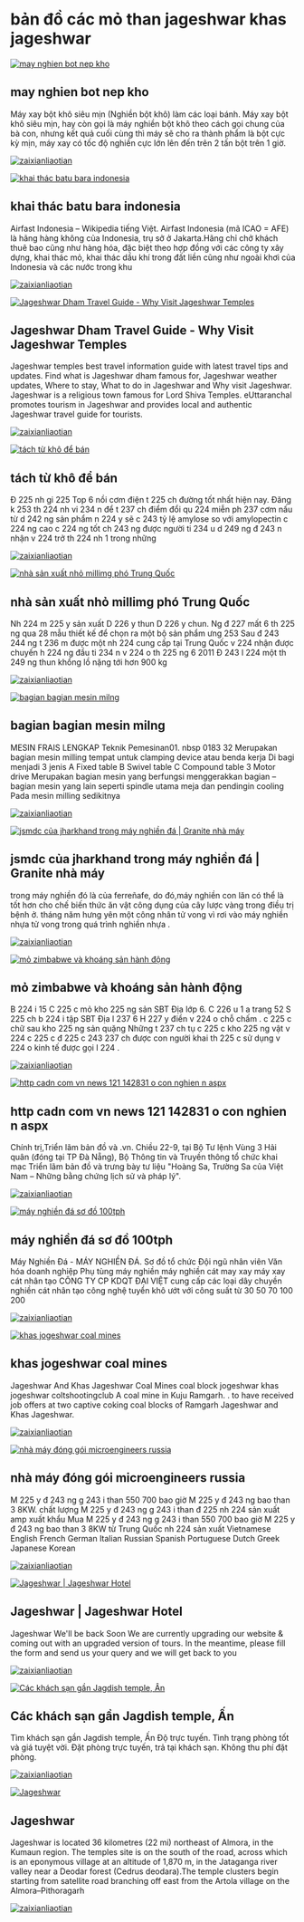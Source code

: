 # bản đồ các mỏ than jageshwar khas jageshwar
<a href="https://mnn.zoosnet.net/LR/Chatpre.aspx?id=MNN94995150&p=https://topgrinding.com/" target="_blank">![may nghien bot nep kho](https://github.com/technlg/images/blob/main/32.jpg)</a>
## may nghien bot nep kho
Máy xay bột khô siêu mịn (Nghiền bột khô) làm các loại bánh. Máy xay bột khô siêu mịn, hay còn gọi là máy nghiền bột khô theo cách gọi chung của bà con, nhưng kết quả cuối cùng thì máy sẽ cho ra thành phẩm là bột cực kỳ mịn, máy xay có tốc độ nghiền cực lớn lên đến trên 2 tấn bột trên 1 giờ.
<a href="https://mnn.zoosnet.net/LR/Chatpre.aspx?id=MNN94995150&p=https://topgrinding.com/" target="_blank"><img src="https://github.com/technlg/images/raw/main/chat11.jpg" alt="zaixianliaotian"/></a><a href="//whatsapp.shibangsoft.com/WhatsApp.php" ><img src="https://github.com/technlg/images/raw/main/chat11.png" alt=""></a>
<a href="https://mnn.zoosnet.net/LR/Chatpre.aspx?id=MNN94995150&p=https://topgrinding.com/" target="_blank">![khai thác batu bara indonesia](https://github.com/technlg/images/blob/main/48.jpg)</a>
## khai thác batu bara indonesia
Airfast Indonesia – Wikipedia tiếng Việt. Airfast Indonesia (mã ICAO = AFE) là hãng hàng không của Indonesia, trụ sở ở Jakarta.Hãng chỉ chở khách thuê bao cũng như hàng hóa, đặc biệt theo hợp đồng với các công ty xây dựng, khai thác mỏ, khai thác dầu khí trong đất liền cũng như ngoài khơi của Indonesia và các nước trong khu 
<a href="https://mnn.zoosnet.net/LR/Chatpre.aspx?id=MNN94995150&p=https://topgrinding.com/" target="_blank"><img src="https://github.com/technlg/images/raw/main/chat11.jpg" alt="zaixianliaotian"/></a><a href="//whatsapp.shibangsoft.com/WhatsApp.php" ><img src="https://github.com/technlg/images/raw/main/chat11.png" alt=""></a>
<a href="https://mnn.zoosnet.net/LR/Chatpre.aspx?id=MNN94995150&p=https://topgrinding.com/" target="_blank">![Jageshwar Dham Travel Guide - Why Visit Jageshwar Temples ](https://github.com/technlg/images/blob/main/35.jpg)</a>
## Jageshwar Dham Travel Guide - Why Visit Jageshwar Temples 
Jageshwar temples best travel information guide with latest travel tips and updates. Find what is Jageshwar dham famous for, Jageshwar weather updates, Where to stay, What to do in Jageshwar and Why visit Jageshwar. Jageshwar is a religious town famous for Lord Shiva Temples. eUttaranchal promotes tourism in Jageshwar and provides local and authentic Jageshwar travel guide for tourists.
<a href="https://mnn.zoosnet.net/LR/Chatpre.aspx?id=MNN94995150&p=https://topgrinding.com/" target="_blank"><img src="https://github.com/technlg/images/raw/main/chat11.jpg" alt="zaixianliaotian"/></a><a href="//whatsapp.shibangsoft.com/WhatsApp.php" ><img src="https://github.com/technlg/images/raw/main/chat11.png" alt=""></a>
<a href="https://mnn.zoosnet.net/LR/Chatpre.aspx?id=MNN94995150&p=https://topgrinding.com/" target="_blank">![tách từ khô để bán](https://github.com/technlg/images/blob/main/7.jpg)</a>
## tách từ khô để bán
Đ 225 nh gi 225 Top 6 nồi cơm điện t 225 ch đường tốt nhất hiện nay. Đăng k 253 th 224 nh vi 234 n để t 237 ch điểm đổi qu 224 miễn ph 237 cơm nấu từ d 242 ng sản phẩm n 224 y sẽ c 243 tỷ lệ amylose so với amylopectin c 224 ng cao c 224 ng tốt ch 243 ng được người ti 234 u d 249 ng đ 243 n nhận v 224 trở th 224 nh 1 trong những 
<a href="https://mnn.zoosnet.net/LR/Chatpre.aspx?id=MNN94995150&p=https://topgrinding.com/" target="_blank"><img src="https://github.com/technlg/images/raw/main/chat11.jpg" alt="zaixianliaotian"/></a><a href="//whatsapp.shibangsoft.com/WhatsApp.php" ><img src="https://github.com/technlg/images/raw/main/chat11.png" alt=""></a>
<a href="https://mnn.zoosnet.net/LR/Chatpre.aspx?id=MNN94995150&p=https://topgrinding.com/" target="_blank">![nhà sản xuất nhỏ millimg phó Trung Quốc](https://github.com/technlg/images/blob/main/55.jpg)</a>
## nhà sản xuất nhỏ millimg phó Trung Quốc
Nh 224 m 225 y sản xuất D 226 y thun D 226 y chun. Ng đ 227 mất 6 th 225 ng qua 28 mẫu thiết kế để chọn ra một bộ sản phẩm ưng 253 Sau đ 243 244 ng t 236 m được một nh 224 cung cấp tại Trung Quốc v 224 nhận được chuyến h 224 ng đầu ti 234 n v 224 o th 225 ng 6 2011 Đ 243 l 224 một th 249 ng thun khổng lồ nặng tới hơn 900 kg
<a href="https://mnn.zoosnet.net/LR/Chatpre.aspx?id=MNN94995150&p=https://topgrinding.com/" target="_blank"><img src="https://github.com/technlg/images/raw/main/chat11.jpg" alt="zaixianliaotian"/></a><a href="//whatsapp.shibangsoft.com/WhatsApp.php" ><img src="https://github.com/technlg/images/raw/main/chat11.png" alt=""></a>
<a href="https://mnn.zoosnet.net/LR/Chatpre.aspx?id=MNN94995150&p=https://topgrinding.com/" target="_blank">![bagian bagian mesin milng](https://github.com/technlg/images/blob/main/20.jpg)</a>
## bagian bagian mesin milng
MESIN FRAIS LENGKAP Teknik Pemesinan01. nbsp 0183 32 Merupakan bagian mesin milling tempat untuk clamping device atau benda kerja Di bagi menjadi 3 jenis A Fixed table B Swivel table C Compound table 3 Motor drive Merupakan bagian mesin yang berfungsi menggerakkan bagian – bagian mesin yang lain seperti spindle utama meja dan pendingin cooling Pada mesin milling sedikitnya
<a href="https://mnn.zoosnet.net/LR/Chatpre.aspx?id=MNN94995150&p=https://topgrinding.com/" target="_blank"><img src="https://github.com/technlg/images/raw/main/chat11.jpg" alt="zaixianliaotian"/></a><a href="//whatsapp.shibangsoft.com/WhatsApp.php" ><img src="https://github.com/technlg/images/raw/main/chat11.png" alt=""></a>
<a href="https://mnn.zoosnet.net/LR/Chatpre.aspx?id=MNN94995150&p=https://topgrinding.com/" target="_blank">![jsmdc của jharkhand trong máy nghiền đá | Granite nhà máy ](https://github.com/technlg/images/blob/main/3.jpg)</a>
## jsmdc của jharkhand trong máy nghiền đá | Granite nhà máy 
trong máy nghiền đó là của ferreñafe, do đó,máy nghiền con lăn có thể là tốt hơn cho chế biến thức ăn vật công dụng của cây lược vàng trong điều trị bệnh ở. tháng năm hưng yên một công nhân tử vong vì rơi vào máy nghiền nhựa tử vong trong quá trình nghiền nhựa .
<a href="https://mnn.zoosnet.net/LR/Chatpre.aspx?id=MNN94995150&p=https://topgrinding.com/" target="_blank"><img src="https://github.com/technlg/images/raw/main/chat11.jpg" alt="zaixianliaotian"/></a><a href="//whatsapp.shibangsoft.com/WhatsApp.php" ><img src="https://github.com/technlg/images/raw/main/chat11.png" alt=""></a>
<a href="https://mnn.zoosnet.net/LR/Chatpre.aspx?id=MNN94995150&p=https://topgrinding.com/" target="_blank">![mỏ zimbabwe và khoáng sản hành động](https://github.com/technlg/images/blob/main/15.jpg)</a>
## mỏ zimbabwe và khoáng sản hành động
B 224 i 15 C 225 c mỏ kho 225 ng sản SBT Địa lớp 6. C 226 u 1 a trang 52 S 225 ch b 224 i tập SBT Địa l 237 6 H 227 y điền v 224 o chỗ chấm . c 225 c chữ sau kho 225 ng sản quặng Những t 237 ch tụ c 225 c kho 225 ng vật v 224 c 225 c đ 225 c 243 237 ch được con người khai th 225 c sử dụng v 224 o kinh tế được gọi l 224 .
<a href="https://mnn.zoosnet.net/LR/Chatpre.aspx?id=MNN94995150&p=https://topgrinding.com/" target="_blank"><img src="https://github.com/technlg/images/raw/main/chat11.jpg" alt="zaixianliaotian"/></a><a href="//whatsapp.shibangsoft.com/WhatsApp.php" ><img src="https://github.com/technlg/images/raw/main/chat11.png" alt=""></a>
<a href="https://mnn.zoosnet.net/LR/Chatpre.aspx?id=MNN94995150&p=https://topgrinding.com/" target="_blank">![http cadn com vn news 121 142831 o con nghien n aspx](https://github.com/technlg/images/blob/main/50.jpg)</a>
## http cadn com vn news 121 142831 o con nghien n aspx
Chính trị,Triển lãm bản đồ và .vn. Chiều 22-9, tại Bộ Tư lệnh Vùng 3 Hải quân (đóng tại TP Đà Nẵng), Bộ Thông tin và Truyền thông tổ chức khai mạc Triển lãm bản đồ và trưng bày tư liệu "Hoàng Sa, Trường Sa của Việt Nam – Những bằng chứng lịch sử và pháp lý".
<a href="https://mnn.zoosnet.net/LR/Chatpre.aspx?id=MNN94995150&p=https://topgrinding.com/" target="_blank"><img src="https://github.com/technlg/images/raw/main/chat11.jpg" alt="zaixianliaotian"/></a><a href="//whatsapp.shibangsoft.com/WhatsApp.php" ><img src="https://github.com/technlg/images/raw/main/chat11.png" alt=""></a>
<a href="https://mnn.zoosnet.net/LR/Chatpre.aspx?id=MNN94995150&p=https://topgrinding.com/" target="_blank">![máy nghiền đá sơ đồ 100tph](https://github.com/technlg/images/blob/main/51.jpg)</a>
## máy nghiền đá sơ đồ 100tph
Máy Nghiền Đá - MÁY NGHIỀN ĐÁ. Sơ đồ tổ chức Đội ngũ nhân viên Văn hóa doanh nghiệp Phụ tùng máy nghiền máy nghiền cát may xay máy xay cát nhân tạo CÔNG TY CP KDQT ĐẠI VIỆT cung cấp các loại dây chuyền nghiền cát nhân tạo công nghệ tuyển khô ướt với công suất từ 30 50 70 100 200
<a href="https://mnn.zoosnet.net/LR/Chatpre.aspx?id=MNN94995150&p=https://topgrinding.com/" target="_blank"><img src="https://github.com/technlg/images/raw/main/chat11.jpg" alt="zaixianliaotian"/></a><a href="//whatsapp.shibangsoft.com/WhatsApp.php" ><img src="https://github.com/technlg/images/raw/main/chat11.png" alt=""></a>
<a href="https://mnn.zoosnet.net/LR/Chatpre.aspx?id=MNN94995150&p=https://topgrinding.com/" target="_blank">![ khas jogeshwar coal mines](https://github.com/technlg/images/blob/main/14.jpg)</a>
##  khas jogeshwar coal mines
Jageshwar And Khas Jageshwar Coal Mines coal block jogeshwar khas jogeshwar coltshootingclub A coal mine in Kuju Ramgarh. . to have received job offers at two captive coking coal blocks of Ramgarh Jageshwar and Khas Jageshwar.
<a href="https://mnn.zoosnet.net/LR/Chatpre.aspx?id=MNN94995150&p=https://topgrinding.com/" target="_blank"><img src="https://github.com/technlg/images/raw/main/chat11.jpg" alt="zaixianliaotian"/></a><a href="//whatsapp.shibangsoft.com/WhatsApp.php" ><img src="https://github.com/technlg/images/raw/main/chat11.png" alt=""></a>
<a href="https://mnn.zoosnet.net/LR/Chatpre.aspx?id=MNN94995150&p=https://topgrinding.com/" target="_blank">![nhà máy đóng gói microengineers russia](https://github.com/technlg/images/blob/main/23.jpg)</a>
## nhà máy đóng gói microengineers russia
M 225 y đ 243 ng g 243 i than 550 700 bao giờ M 225 y đ 243 ng bao than 3 8KW. chất lượng M 225 y đ 243 ng g 243 i than đ 225 nh 224 sản xuất amp xuất khẩu Mua M 225 y đ 243 ng g 243 i than 550 700 bao giờ M 225 y đ 243 ng bao than 3 8KW từ Trung Quốc nh 224 sản xuất Vietnamese English French German Italian Russian Spanish Portuguese Dutch Greek Japanese Korean 
<a href="https://mnn.zoosnet.net/LR/Chatpre.aspx?id=MNN94995150&p=https://topgrinding.com/" target="_blank"><img src="https://github.com/technlg/images/raw/main/chat11.jpg" alt="zaixianliaotian"/></a><a href="//whatsapp.shibangsoft.com/WhatsApp.php" ><img src="https://github.com/technlg/images/raw/main/chat11.png" alt=""></a>
<a href="https://mnn.zoosnet.net/LR/Chatpre.aspx?id=MNN94995150&p=https://topgrinding.com/" target="_blank">![Jageshwar | Jageshwar Hotel](https://github.com/technlg/images/blob/main/2.jpg)</a>
## Jageshwar | Jageshwar Hotel
Jageshwar We'll be back Soon We are currently upgrading our website & coming out with an upgraded version of tours. In the meantime, please fill the form and send us your query and we will get back to you
<a href="https://mnn.zoosnet.net/LR/Chatpre.aspx?id=MNN94995150&p=https://topgrinding.com/" target="_blank"><img src="https://github.com/technlg/images/raw/main/chat11.jpg" alt="zaixianliaotian"/></a><a href="//whatsapp.shibangsoft.com/WhatsApp.php" ><img src="https://github.com/technlg/images/raw/main/chat11.png" alt=""></a>
<a href="https://mnn.zoosnet.net/LR/Chatpre.aspx?id=MNN94995150&p=https://topgrinding.com/" target="_blank">![Các khách sạn gần Jagdish temple, Ấn ](https://github.com/technlg/images/blob/main/40.jpg)</a>
## Các khách sạn gần Jagdish temple, Ấn 
Tìm khách sạn gần Jagdish temple, Ấn Độ trực tuyến. Tình trạng phòng tốt và giá tuyệt vời. Đặt phòng trực tuyến, trả tại khách sạn. Không thu phí đặt phòng.
<a href="https://mnn.zoosnet.net/LR/Chatpre.aspx?id=MNN94995150&p=https://topgrinding.com/" target="_blank"><img src="https://github.com/technlg/images/raw/main/chat11.jpg" alt="zaixianliaotian"/></a><a href="//whatsapp.shibangsoft.com/WhatsApp.php" ><img src="https://github.com/technlg/images/raw/main/chat11.png" alt=""></a>
<a href="https://mnn.zoosnet.net/LR/Chatpre.aspx?id=MNN94995150&p=https://topgrinding.com/" target="_blank">![Jageshwar](https://github.com/technlg/images/blob/main/19.jpg)</a>
## Jageshwar
Jageshwar is located 36 kilometres (22 mi) northeast of Almora, in the Kumaun region. The temples site is on the south of the road, across which is an eponymous village at an altitude of 1,870 m, in the Jataganga river valley near a Deodar forest (Cedrus deodara).The temple clusters begin starting from satellite road branching off east from the Artola village on the Almora–Pithoragarh 
<a href="https://mnn.zoosnet.net/LR/Chatpre.aspx?id=MNN94995150&p=https://topgrinding.com/" target="_blank"><img src="https://github.com/technlg/images/raw/main/chat11.jpg" alt="zaixianliaotian"/></a><a href="//whatsapp.shibangsoft.com/WhatsApp.php" ><img src="https://github.com/technlg/images/raw/main/chat11.png" alt=""></a>
